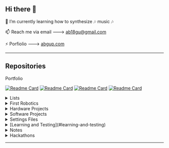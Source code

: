 ## Hi there 👋

<!--
🔭 I’m currently a mentor at FRC Team CyBears 4682 @ Bishop Blanchet High || Seattle, WA
<br>
🔭 Other days of the week find me coding, wrenching on cars & bicycles, or coding
<br> ... oh wait, i said coding already :disguised_face:...
-->

🌱 I’m currently learning how to synthesize :notes: music :notes:

📫 Reach me via email ---> ab18gu@gmail.com

⚡ Porfiolio ---> [abgup.com](https://www.abgup.com)

---

## Repositories

Portfolio

[![Readme Card](https://github-readme-stats.vercel.app/api/pin/?username=ab12gu&repo=ab12gu&theme=tokyonight&hide_border=false&bg_color=00000000)](https://github.com/ab12gu/ab12gu)
[![Readme Card](https://github-readme-stats.vercel.app/api/pin/?username=ab12gu&repo=personal-website&theme=tokyonight&hide_border=false&bg_color=00000000)](https://github.com/ab12gu/personal-website)
[![Readme Card](https://github-readme-stats.vercel.app/api/pin/?username=ab12gu&repo=mkdocs-notes&theme=tokyonight&hide_border=false&bg_color=00000000)](https://github.com/ab12gu/mkdocs-notes)
[![Readme Card](https://github-readme-stats.vercel.app/api/pin/?username=ab12gu&repo=personal-resume&theme=tokyonight&hide_border=false&bg_color=00000000)](https://github.com/ab12gu/personal-resume)

<details>
<summary>Lists</summary>
<br>

[![Readme Card](https://github-readme-stats.vercel.app/api/pin/?username=ab12gu&repo=CAD-software&theme=tokyonight&hide_border=false&bg_color=00000000)](https://github.com/ab12gu/CAD-software)
[![Readme Card](https://github-readme-stats.vercel.app/api/pin/?username=ab12gu&repo=podcasts&theme=tokyonight&hide_border=false&bg_color=00000000)](https://github.com/ab12gu/podcasts)
[![Readme Card](https://github-readme-stats.vercel.app/api/pin/?username=ab12gu&repo=reading&theme=tokyonight&hide_border=false&bg_color=00000000)](https://github.com/ab12gu/reading)
[![Readme Card](https://github-readme-stats.vercel.app/api/pin/?username=ab12gu&repo=crafts&theme=tokyonight&hide_border=false&bg_color=00000000)](https://github.com/ab12gu/crafts)
[![Readme Card](https://github-readme-stats.vercel.app/api/pin/?username=ab12gu&repo=freewheels&theme=tokyonight&hide_border=false&bg_color=00000000)](https://github.com/ab12gu/freewheels)
[![Readme Card](https://github-readme-stats.vercel.app/api/pin/?username=ab12gu&repo=awesome-robotics-libraries&theme=tokyonight&hide_border=false&bg_color=00000000)](https://github.com/ab12gu/awesome-robotics-libraries)
</details>

<details>
<summary>First Robotics</summary>
<br>

1. [blue_scout](https://github.com/Team4682CyBears/blue_scout) - internal scouting website for Team4682, CyBears [private repo]
2. 2025 Season Software [Webpage Summary](https://github.com/Team4682CyBears/Reefscape2025/wiki/Tardigrade-Controls,-Sensors,-and-Computer-Vision-2025)

[![Readme Card](https://github-readme-stats.vercel.app/api/pin/?username=ab12gu&repo=leptos-test&theme=tokyonight&hide_border=false&bg_color=00000000)](https://github.com/ab12gu/leptos-test)
[![Readme Card](https://github-readme-stats.vercel.app/api/pin/?username=Team4682CyBears&repo=Reefscape2025&theme=tokyonight&hide_border=false&bg_color=00000000)](https://github.com/Team4682CyBears)
[![Readme Card](https://github-readme-stats.vercel.app/api/pin/?username=ab12gu&repo=scout-blue&theme=tokyonight&hide_border=false&bg_color=00000000)](https://github.com/ab12gu/scout-blue)
[![Readme Card](https://github-readme-stats.vercel.app/api/pin/?username=ab12gu&repo=FRC-notes&theme=tokyonight&hide_border=false&bg_color=00000000)](https://github.com/ab12gu/FRC-notes)
[![Readme Card](https://github-readme-stats.vercel.app/api/pin/?username=ab12gu&repo=frc-game-manuals&theme=tokyonight&hide_border=false&bg_color=00000000)](https://github.com/ab12gu/frc-game-manuals)
[![Readme Card](https://github-readme-stats.vercel.app/api/pin/?username=ab12gu&repo=frc-docs&theme=tokyonight&hide_border=false&bg_color=00000000)](https://github.com/ab12gu/frc-docs)

</details>

<details>
<summary>Hardware Projects</summary>
<br>

[![Readme Card](https://github-readme-stats.vercel.app/api/pin/?username=ab12gu&repo=hula-hoop&theme=tokyonight&hide_border=false&bg_color=00000000)](https://github.com/ab12gu/hula-hoop)
[![Readme Card](https://github-readme-stats.vercel.app/api/pin/?username=ab12gu&repo=bicycle-projects&theme=tokyonight&hide_border=false&bg_color=00000000)](https://github.com/ab12gu/bicycle-projects)

</details>

<details>
<summary>Software Projects</summary>
<br>

[![Readme Card](https://github-readme-stats.vercel.app/api/pin/?username=ab12gu&repo=paint-comparision&theme=tokyonight&hide_border=false&bg_color=00000000&&cache_bust=1)](https://github.com/ab12gu/paint-comparision)
[![Readme Card](https://github-readme-stats.vercel.app/api/pin/?username=geluso&repo=206bikepolo.com&theme=tokyonight&hide_border=false&bg_color=00000000)](https://github.com/geluso/206bikepolo.com)
[![Readme Card](https://github-readme-stats.vercel.app/api/pin/?username=ab12gu&repo=bingo-generator&theme=tokyonight&hide_border=false&bg_color=00000000)](https://github.com/ab12gu/bingo-generator)
[![Readme Card](https://github-readme-stats.vercel.app/api/pin/?username=ab12gu&repo=chrysanthemum&theme=tokyonight&hide_border=false&bg_color=00000000)](https://github.com/ab12gu/chrysanthemum)
[![Readme Card](https://github-readme-stats.vercel.app/api/pin/?username=ab12gu&repo=marqo-demo&theme=tokyonight&hide_border=false&bg_color=00000000)](https://github.com/ab12gu/marqo-demo)
[![Readme Card](https://github-readme-stats.vercel.app/api/pin/?username=ab12gu&repo=apple-shortcuts&theme=tokyonight&hide_border=false&bg_color=00000000)](https://github.com/ab12gu/apple-shortcuts)
[![Readme Card](https://github-readme-stats.vercel.app/api/pin/?username=ab12gu&repo=tictactoe&theme=tokyonight&hide_border=false&bg_color=00000000)](https://github.com/ab12gu/tictactoe)
[![Readme Card](https://github-readme-stats.vercel.app/api/pin/?username=ab12gu&repo=cordova-plugin-bluetoothle&theme=tokyonight&hide_border=false&bg_color=00000000)](https://github.com/ab12gu/cordova-plugin-bluetoothle)
[![Readme Card](https://github-readme-stats.vercel.app/api/pin/?username=ab12gu&repo=optical-tweezers&theme=tokyonight&hide_border=false&bg_color=00000000)](https://github.com/ab12gu/optical-tweezers)
[![Readme Card](https://github-readme-stats.vercel.app/api/pin/?username=ab12gu&repo=move-images-script&theme=tokyonight&hide_border=false&bg_color=00000000)](https://github.com/ab12gu/move-images-script)
[![Readme Card](https://github-readme-stats.vercel.app/api/pin/?username=ab12gu&repo=ROS-path-turtlebot&theme=tokyonight&hide_border=false&bg_color=00000000)](https://github.com/ab12gu/ROS-path-turtlebot)
[![Readme Card](https://github-readme-stats.vercel.app/api/pin/?username=ab12gu&repo=uprite-theranova&theme=tokyonight&hide_border=false&bg_color=00000000)](https://github.com/ab12gu/uprite-theranova)
[![Readme Card](https://github-readme-stats.vercel.app/api/pin/?username=ab12gu&repo=actuator-dynamics&theme=tokyonight&hide_border=false&bg_color=00000000)](https://github.com/ab12gu/actuator-dynamics)
[![Readme Card](https://github-readme-stats.vercel.app/api/pin/?username=ab12gu&repo=data-automation-SVBC&theme=tokyonight&hide_border=false&bg_color=00000000)](https://github.com/ab12gu/data-automation-SVBC)
[![Readme Card](https://github-readme-stats.vercel.app/api/pin/?username=ab12gu&repo=biomembrane-rupture&theme=tokyonight&hide_border=false&bg_color=00000000)](https://github.com/ab12gu/biomembrane-rupture)
[![Readme Card](https://github-readme-stats.vercel.app/api/pin/?username=ab12gu&repo=gamenight&theme=tokyonight&hide_border=false&bg_color=00000000)](https://github.com/ab12gu/gamenight)

</details>

<details>
<summary>Settings Files</summary>
<br>

[![Readme Card](https://github-readme-stats.vercel.app/api/pin/?username=ab12gu&repo=env-variables&theme=tokyonight&hide_border=false&bg_color=00000000)](https://github.com/ab12gu/env-variables)
[![Readme Card](https://github-readme-stats.vercel.app/api/pin/?username=ab12gu&repo=dotfiles&theme=tokyonight&hide_border=false&bg_color=00000000)](https://github.com/ab12gu/dotfiles)
[![Readme Card](https://github-readme-stats.vercel.app/api/pin/?username=ab12gu&repo=sys-install&theme=tokyonight&hide_border=false&bg_color=00000000)](https://github.com/ab12gu/sys-install)
[![Readme Card](https://github-readme-stats.vercel.app/api/pin/?username=ab12gu&repo=package-install-script&theme=tokyonight&hide_border=false&bg_color=00000000)](https://github.com/ab12gu/package-install-script)

</details>

<details>
<summary>[Learning and Testing](#learning-and-testing)</summary>
<br>

[![Readme Card](https://github-readme-stats.vercel.app/api/pin/?username=ab12gu&repo=coding-challenges&theme=tokyonight&hide_border=false&bg_color=00000000)](https://github.com/ab12gu/coding-challenges)
[![Readme Card](https://github-readme-stats.vercel.app/api/pin/?username=ab12gu&repo=nikko-hw7-web-rendering&theme=tokyonight&hide_border=false&bg_color=00000000)](https://github.com/ab12gu/nikko-hw7-web-rendering)
[![Readme Card](https://github-readme-stats.vercel.app/api/pin/?username=ab12gu&repo=hacking&theme=tokyonight&hide_border=false&bg_color=00000000)](https://github.com/ab12gu/hacking)
[![Readme Card](https://github-readme-stats.vercel.app/api/pin/?username=ab12gu&repo=CRISPR-course&theme=tokyonight&hide_border=false&bg_color=00000000)](https://github.com/ab12gu/CRISPR-course)
[![Readme Card](https://github-readme-stats.vercel.app/api/pin/?username=ab12gu&repo=least-squares-linear-regression&theme=tokyonight&hide_border=false&bg_color=00000000)](https://github.com/ab12gu/least-squares-linear-regression)
[![Readme Card](https://github-readme-stats.vercel.app/api/pin/?username=ab12gu&repo=word-number-conversion&theme=tokyonight&hide_border=false&bg_color=00000000)](https://github.com/ab12gu/word-number-conversion)

</details>

<details>
<summary>Notes</summary>
<br>

[![Readme Card](https://github-readme-stats.vercel.app/api/pin/?username=ab12gu&repo=electronics&theme=tokyonight&hide_border=false&bg_color=00000000)](https://github.com/ab12gu/electronics)
[![Readme Card](https://github-readme-stats.vercel.app/api/pin/?username=ab12gu&repo=networking&theme=tokyonight&hide_border=false&bg_color=00000000)](https://github.com/ab12gu/networking)
[![Readme Card](https://github-readme-stats.vercel.app/api/pin/?username=ab12gu&repo=software-tools&theme=tokyonight&hide_border=false&bg_color=00000000)](https://github.com/ab12gu/software-tools)
[![Readme Card](https://github-readme-stats.vercel.app/api/pin/?username=ab12gu&repo=recipes&theme=tokyonight&hide_border=false&bg_color=00000000)](https://github.com/ab12gu/recipes)
[![Readme Card](https://github-readme-stats.vercel.app/api/pin/?username=ab12gu&repo=audio&theme=tokyonight&hide_border=false&bg_color=00000000)](https://github.com/ab12gu/audio)
[![Readme Card](https://github-readme-stats.vercel.app/api/pin/?username=ab12gu&repo=strength-training&theme=tokyonight&hide_border=false&bg_color=00000000)](https://github.com/ab12gu/strength-training)
[![Readme Card](https://github-readme-stats.vercel.app/api/pin/?username=ab12gu&repo=bicycle-dynamics&theme=tokyonight&hide_border=false&bg_color=00000000)](https://github.com/ab12gu/bicycle-dynamics)
[![Readme Card](https://github-readme-stats.vercel.app/api/pin/?username=ab12gu&repo=local-activities&theme=tokyonight&hide_border=false&bg_color=00000000)](https://github.com/ab12gu/local-activities)

</details>

<details>
<summary>Hackathons</summary>
<br>

[![Readme Card](https://github-readme-stats.vercel.app/api/pin/?username=ab12gu&repo=ai_therapy_bot&theme=tokyonight&hide_border=false&bg_color=00000000)](https://github.com/ab12gu/ai_therapy_bot)

</details>


---





<!--
- 🌱 I’m currently learning ...
- 👯 I’m looking to collaborate on ...
- 🤔 I’m looking for help with ...
- 💬 Ask me about ...
- 📫 How to reach me: ...
- 😄 Pronouns: ...
- ⚡ Fun fact: ...
-->
